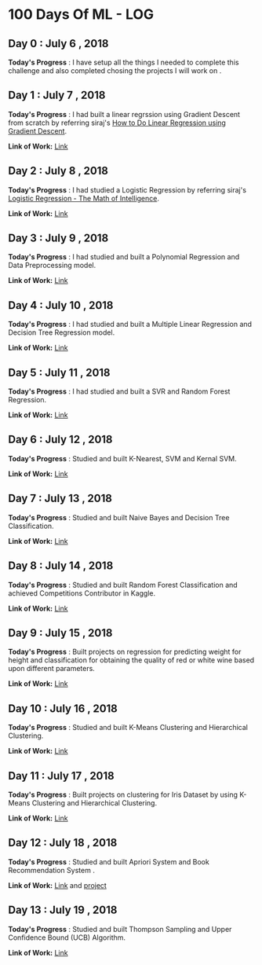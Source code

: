 # 100 Days Of ML - LOG

## Day 0 : July 6 , 2018
 
**Today's Progress** : I have setup all the things I needed to complete this challenge and also completed chosing the projects I will work on .

## Day 1 : July 7 , 2018
 
**Today's Progress** : I had built a linear regrssion using Gradient Descent from scratch by referring siraj's [How to Do Linear Regression using Gradient Descent](https://www.youtube.com/watch?v=XdM6ER7zTLk).

**Link of Work:**   [Link](https://github.com/ratansingh98/100_Days_of_ML_Code/tree/master/days/Day%201%20:%20Linear%20Regression%20using%20Gradient%20Descent)

## Day 2 : July 8 , 2018
 
**Today's Progress** : I had studied a Logistic Regression by referring siraj's [Logistic Regression - The Math of Intelligence](https://www.youtube.com/watch?v=D8alok2P468).

**Link of Work:**   [Link](https://github.com/ratansingh98/100_Days_of_ML_Code/tree/master/days/Day%202%20:%20Newton's%20Method%20for%20Logistic%20Regression)

## Day 3 : July 9 , 2018
 
**Today's Progress** : I had studied and built a Polynomial Regression and Data Preprocessing model.

**Link of Work:**   [Link](https://github.com/ratansingh98/100_Days_of_ML_Code/tree/master/days/Day%203%20:%20Polynomial%20Regression%20and%20Data%20Preprocessing)

## Day 4 : July 10 , 2018
 
**Today's Progress** : I had studied and built a Multiple Linear Regression and Decision Tree Regression model.

**Link of Work:**   [Link](https://github.com/ratansingh98/100_Days_of_ML_Code/tree/master/days/Day%204%20:%20Multiple%20Linear%20Regression)

## Day 5 : July 11 , 2018
 
**Today's Progress** : I had studied and built a SVR and Random Forest Regression.

**Link of Work:**   [Link](https://github.com/ratansingh98/100_Days_of_ML_Code/tree/master/days/Day%205%20:%20SVR%20and%20Random%20Forest%20Regression)

## Day 6 : July 12 , 2018
 
**Today's Progress** : Studied and built K-Nearest, SVM and Kernal SVM.

**Link of Work:**   [Link](https://github.com/ratansingh98/100_Days_of_ML_Code/tree/master/days/Day%206%20:%20K-Nearest%2CSVM%20and%20Kernal%20SVM)

## Day 7 : July 13 , 2018
 
**Today's Progress** : Studied and built Naive Bayes and Decision Tree Classification.

**Link of Work:**   [Link](https://github.com/ratansingh98/100_Days_of_ML_Code/tree/master/days/Day%207%20:%20Naive%20Bayes%20and%20Decision%20Tree%20Classification)

## Day 8 : July 14 , 2018
 
**Today's Progress** : Studied and built Random Forest Classification and achieved Competitions Contributor in Kaggle.

**Link of Work:**   [Link](https://github.com/ratansingh98/100_Days_of_ML_Code/tree/master/days/Day%208%20:%20Random%20Forest%20Classification/Random%20Forest%20Classification)

## Day 9 : July 15 , 2018
 
**Today's Progress** : Built projects on regression for predicting weight for height and classification for obtaining the quality of red or white wine based upon different parameters.

**Link of Work:**   [Link](https://github.com/ratansingh98/100_Days_of_ML_Code/tree/master/days/Day%209%20:%20Project)

## Day 10 : July 16 , 2018
 
**Today's Progress** : Studied and built K-Means Clustering and Hierarchical Clustering.

**Link of Work:**   [Link](https://github.com/ratansingh98/100_Days_of_ML_Code/tree/master/days/Day%2010%20:%20Clustering)

## Day 11 : July 17 , 2018
 
**Today's Progress** : Built projects on clustering for Iris Dataset by using K-Means Clustering and Hierarchical Clustering.

**Link of Work:**   [Link](https://github.com/ratansingh98/100_Days_of_ML_Code/tree/master/days/Day%2011%20:%20Clustering%20Project)

## Day 12 : July 18 , 2018
 
**Today's Progress** : Studied and built Apriori System and Book Recommendation System .

**Link of Work:**   [Link](https://github.com/ratansingh98/100_Days_of_ML_Code/tree/master/days/Day%2012%20:%20Apriori/Apriori) and [project](https://drive.google.com/drive/folders/1AZTY_Zg-7_h5TxXq-Q7gnecBgetTiMwJ)

## Day 13 : July 19 , 2018
 
**Today's Progress** : Studied and built Thompson Sampling and Upper Confidence Bound (UCB) Algorithm.

**Link of Work:**   [Link](https://github.com/ratansingh98/100_Days_of_ML_Code/tree/master/days/Day%2013%20:%20Reinforcement%20Learning)
